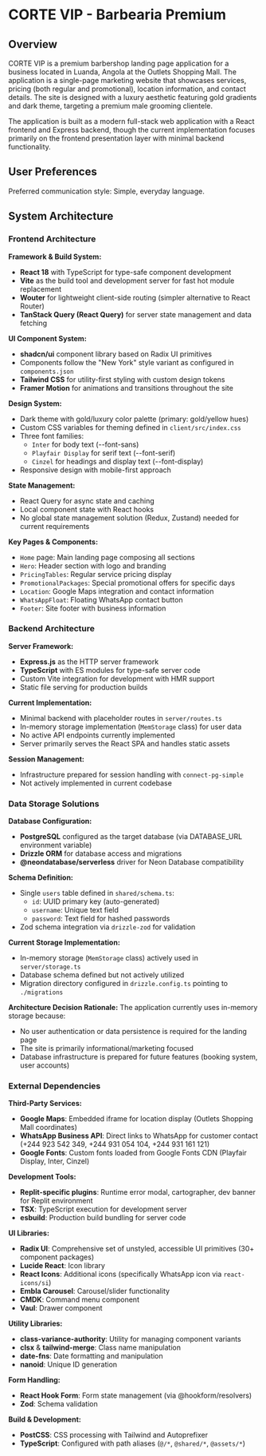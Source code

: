 # CORTE VIP - Barbearia Premium

## Overview

CORTE VIP is a premium barbershop landing page application for a business located in Luanda, Angola at the Outlets Shopping Mall. The application is a single-page marketing website that showcases services, pricing (both regular and promotional), location information, and contact details. The site is designed with a luxury aesthetic featuring gold gradients and dark theme, targeting a premium male grooming clientele.

The application is built as a modern full-stack web application with a React frontend and Express backend, though the current implementation focuses primarily on the frontend presentation layer with minimal backend functionality.

## User Preferences

Preferred communication style: Simple, everyday language.

## System Architecture

### Frontend Architecture

**Framework & Build System:**
- **React 18** with TypeScript for type-safe component development
- **Vite** as the build tool and development server for fast hot module replacement
- **Wouter** for lightweight client-side routing (simpler alternative to React Router)
- **TanStack Query (React Query)** for server state management and data fetching

**UI Component System:**
- **shadcn/ui** component library based on Radix UI primitives
- Components follow the "New York" style variant as configured in `components.json`
- **Tailwind CSS** for utility-first styling with custom design tokens
- **Framer Motion** for animations and transitions throughout the site

**Design System:**
- Dark theme with gold/luxury color palette (primary: gold/yellow hues)
- Custom CSS variables for theming defined in `client/src/index.css`
- Three font families:
  - `Inter` for body text (--font-sans)
  - `Playfair Display` for serif text (--font-serif)
  - `Cinzel` for headings and display text (--font-display)
- Responsive design with mobile-first approach

**State Management:**
- React Query for async state and caching
- Local component state with React hooks
- No global state management solution (Redux, Zustand) needed for current requirements

**Key Pages & Components:**
- `Home` page: Main landing page composing all sections
- `Hero`: Header section with logo and branding
- `PricingTables`: Regular service pricing display
- `PromotionalPackages`: Special promotional offers for specific days
- `Location`: Google Maps integration and contact information
- `WhatsAppFloat`: Floating WhatsApp contact button
- `Footer`: Site footer with business information

### Backend Architecture

**Server Framework:**
- **Express.js** as the HTTP server framework
- **TypeScript** with ES modules for type-safe server code
- Custom Vite integration for development with HMR support
- Static file serving for production builds

**Current Implementation:**
- Minimal backend with placeholder routes in `server/routes.ts`
- In-memory storage implementation (`MemStorage` class) for user data
- No active API endpoints currently implemented
- Server primarily serves the React SPA and handles static assets

**Session Management:**
- Infrastructure prepared for session handling with `connect-pg-simple`
- Not actively implemented in current codebase

### Data Storage Solutions

**Database Configuration:**
- **PostgreSQL** configured as the target database (via DATABASE_URL environment variable)
- **Drizzle ORM** for database access and migrations
- **@neondatabase/serverless** driver for Neon Database compatibility

**Schema Definition:**
- Single `users` table defined in `shared/schema.ts`:
  - `id`: UUID primary key (auto-generated)
  - `username`: Unique text field
  - `password`: Text field for hashed passwords
- Zod schema integration via `drizzle-zod` for validation

**Current Storage Implementation:**
- In-memory storage (`MemStorage` class) actively used in `server/storage.ts`
- Database schema defined but not actively utilized
- Migration directory configured in `drizzle.config.ts` pointing to `./migrations`

**Architecture Decision Rationale:**
The application currently uses in-memory storage because:
- No user authentication or data persistence is required for the landing page
- The site is primarily informational/marketing focused
- Database infrastructure is prepared for future features (booking system, user accounts)

### External Dependencies

**Third-Party Services:**
- **Google Maps**: Embedded iframe for location display (Outlets Shopping Mall coordinates)
- **WhatsApp Business API**: Direct links to WhatsApp for customer contact (+244 923 542 349, +244 931 054 104, +244 931 161 121)
- **Google Fonts**: Custom fonts loaded from Google Fonts CDN (Playfair Display, Inter, Cinzel)

**Development Tools:**
- **Replit-specific plugins**: Runtime error modal, cartographer, dev banner for Replit environment
- **TSX**: TypeScript execution for development server
- **esbuild**: Production build bundling for server code

**UI Libraries:**
- **Radix UI**: Comprehensive set of unstyled, accessible UI primitives (30+ component packages)
- **Lucide React**: Icon library
- **React Icons**: Additional icons (specifically WhatsApp icon via `react-icons/si`)
- **Embla Carousel**: Carousel/slider functionality
- **CMDK**: Command menu component
- **Vaul**: Drawer component

**Utility Libraries:**
- **class-variance-authority**: Utility for managing component variants
- **clsx** & **tailwind-merge**: Class name manipulation
- **date-fns**: Date formatting and manipulation
- **nanoid**: Unique ID generation

**Form Handling:**
- **React Hook Form**: Form state management (via @hookform/resolvers)
- **Zod**: Schema validation

**Build & Development:**
- **PostCSS**: CSS processing with Tailwind and Autoprefixer
- **TypeScript**: Configured with path aliases (`@/*`, `@shared/*`, `@assets/*`)